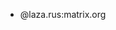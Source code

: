 - @laza.rus:matrix.org

<!---
laza-dot-rus/laza-dot-rus is a ✨ special ✨ repository because its `README.md` (this file) appears on your GitHub profile.
You can click the Preview link to take a look at your changes.
--->
